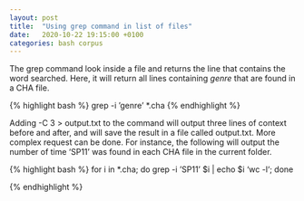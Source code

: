 ```yaml
---
layout: post
title:  "Using grep command in list of files"
date:   2020-10-22 19:15:00 +0100
categories: bash corpus
---
```


The grep command look inside a file and returns the line that contains the word
searched. Here, it will return all lines containing *genre* that are found in a CHA file.

{% highlight bash %}
grep -i ’genre’ *.cha
{% endhighlight %}

Adding -C 3 > output.txt to the command will output three lines of context
before and after, and will save the result in a file called output.txt. More complex
request can be done. For instance, the following will output the number of time
‘SP11’ was found in each CHA file in the current folder.

{% highlight bash %}
for i in *.cha; do grep -i ’SP11’ $i | echo $i ‘wc -l‘; done

{% endhighlight %}


